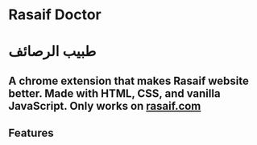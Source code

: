 # Rasaif Doctor
# طبيب الرصائف

## A chrome extension that makes Rasaif website better. Made with HTML, CSS, and vanilla JavaScript. Only works on [rasaif.com](https://rasaif.com)

## Features
